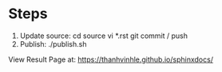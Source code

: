 Steps
=====

1. Update source:
	cd source
	vi *.rst
	git commit / push
2. Publish:
	./publish.sh

View Result Page at: https://thanhvinhle.github.io/sphinxdocs/
